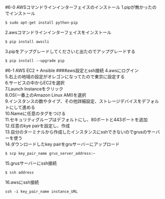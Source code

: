 #6-0 AWSコマンドラインインターフェイスのインストール
1.pipが無かったのでインストール  
~~~~
$ sudo apt-get install python-pip
~~~~
2.awsコマンドラインインターフェイスをインストール  
~~~~
$ pip install awscli
~~~~
3.pipをアップグレードしてくださいと出たのでアップグレードする  
~~~~
$ pip install --upgrade pip
~~~~
#6-1 AWS EC2 + Ansible
####aws設定とssh接続
4.awsにログイン  
5.右上の地域の設定がオレゴンになってたので東京に設定する  
6.サービスの中からEC2を選択  
7.Launch Instanceをクリック  
8.OS(一番上のAmazon Linux AMI)を選択  
9.インスタンスの数やタイプ、その他詳細設定、ストレージデバイスをデフォルトにして進める  
10.Nameに任意のタグをつける  
11.セキュリティグループはデフォルトにし、80ポートと443ポートを追加  
12.任意のkye pairを設定し、作成  
13.自分のターミナルから作成したインスタンスにsshできないのでgrusのサーバーを使う  
14.ダウンロードしたkey pairをgruサーバーにアップロード  
~~~~
$ scp key_pair_name grus_server_address:~
~~~~
15.grusサーバーにssh接続  
~~~~
$ ssh address
~~~~
16.awsにssh接続  
~~~~
ssh -i key_pair_name instance_URL
~~~~
####
